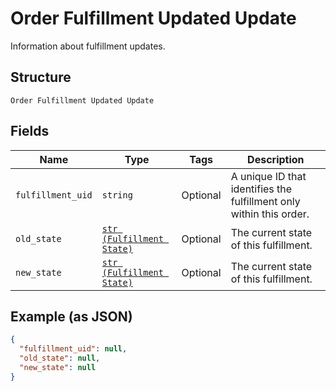 
# Order Fulfillment Updated Update

Information about fulfillment updates.

## Structure

`Order Fulfillment Updated Update`

## Fields

| Name | Type | Tags | Description |
|  --- | --- | --- | --- |
| `fulfillment_uid` | `string` | Optional | A unique ID that identifies the fulfillment only within this order. |
| `old_state` | [`str (Fulfillment State)`](../../doc/models/fulfillment-state.md) | Optional | The current state of this fulfillment. |
| `new_state` | [`str (Fulfillment State)`](../../doc/models/fulfillment-state.md) | Optional | The current state of this fulfillment. |

## Example (as JSON)

```json
{
  "fulfillment_uid": null,
  "old_state": null,
  "new_state": null
}
```

